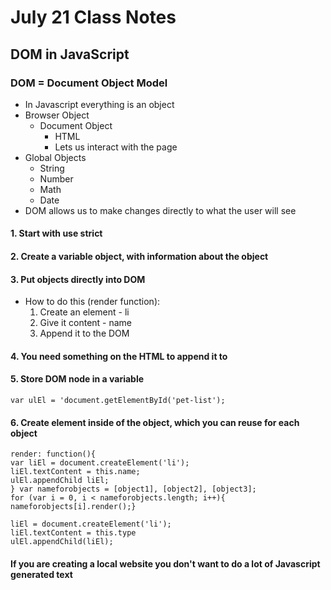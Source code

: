 # July 21 Class Notes

## DOM in JavaScript

### DOM = Document Object Model

- In Javascript everything is an object
- Browser Object
  * Document Object
    - HTML
    - Lets us interact with the page
- Global Objects
  * String
  * Number
  * Math
  * Date
- DOM allows us to make changes directly to what the user will see

#### 1. Start with use strict

#### 2. Create a variable object, with information about the object

#### 3. Put objects directly into DOM

- How to do this (render function):
  1. Create an element - li
  2. Give it content - name
  3. Append it to the DOM

#### 4. You need something on the HTML to append it to

#### 5. Store DOM node in a variable

`var ulEl = 'document.getElementById('pet-list');`

#### 6. Create element inside of the object, which you can reuse for each object

`render: function(){`  
  `var liEl = document.createElement('li');`  
  `liEl.textContent = this.name;`  
  `ulEl.appendChild liEl;`  
`} var nameforobjects = [object1], [object2], [object3];`  
`for (var i = 0, i < nameforobjects.length; i++){`  
  `nameforobjects[i].render();}`  

`liEl = document.createElement('li');`  
`liEl.textContent = this.type`  
`ulEl.appendChild(liEl);`

#### If you are creating a local website you don't want to do a lot of Javascript generated text
